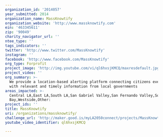 ```yaml
---
organization_id: '2014057'
year_submitted: 2014
organization_name: MassKnowtify
organization_website: 'http://www.massknowtify.com'
ein: '463345611'
zip: '90049'
charity_navigator_url: ''
ntee_type: ''
tags_indicators: ''
twitter: 'http://www.twitter.com/MassKnowtify'
instagram: ''
facebook: 'http://www.facebook.com/MassKnowtify'
org_type: Forprofit
project_image: 'http://img.youtube.com/vi/ql6hxsjKMCQ/maxresdefault.jpg'
project_video: ''
org_summary: >-
  We provide a location-based alerting platform connecting citizens everywhere
  with relevant and timely information from local governments
areas_impacted: >-
  Central LA,East LA,South LA,San Gabriel Valley,San Fernando Valley,South
  Bay,Westside,Other:
project_ids: ''
title: MassKnowtify
uri: /organizations/massknowtify/
challenge_url: 'http://maker.good.is/myLA2050connect/projects/MassKnowtify.html'
youtube_video_identifier: ql6hxsjKMCQ

---
```

